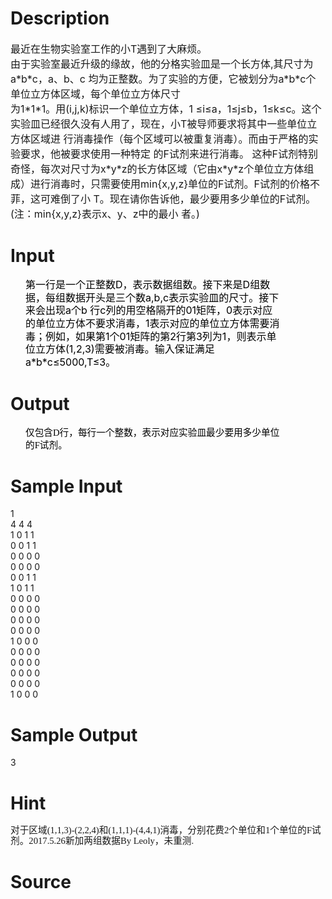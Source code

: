 
# Description

<div class="content"><p><span style="font-size: medium">最近在生物实验室工作的小T遇到了大麻烦。 <br/>
由于实验室最近升级的缘故，他的分格实验皿是一个长方体,其尺寸为a*b*c，a、b、c 均为正整数。为了实验的方便，它被划分为a*b*c个单位立方体区域，每个单位立方体尺寸<br/>
为1*1*1。用(i,j,k)标识一个单位立方体，1 ≤i≤a，1≤j≤b，1≤k≤c。这个实验皿已经很久没有人用了，现在，小T被导师要求将其中一些单位立方体区域进 行消毒操作（每个区域可以被重复消毒）。而由于严格的实验要求，他被要求使用一种特定 的F试剂来进行消毒。 这种F试剂特别奇怪，每次对尺寸为x*y*z的长方体区域（它由x*y*z个单位立方体组 成）进行消毒时，只需要使用min{x,y,z}单位的F试剂。F试剂的价格不菲，这可难倒了小 T。现在请你告诉他，最少要用多少单位的F试剂。(注：min{x,y,z}表示x、y、z中的最小 者。) <br/>
</span></p></div>

# Input

<div class="content"><div style="margin: 1.25pt 52.45pt 0pt 18pt; line-height: 15.5pt"><span style="font-size: medium"><span style="color: black">第一行是一个正整数</span><span style="color: black">D</span><span style="color: black">，表示数据组数。</span><span style="color: black">接下来是</span><span style="color: black">D</span><span style="color: black">组数据，每组数据开头是三个数</span><span style="color: black">a,b,c</span><span style="color: black">表示实验皿的尺寸。接下来会出现</span><span style="color: black">a</span><span style="color: black">个</span><span style="color: black">b </span><span style="color: black">行</span><span style="color: black">c</span><span style="color: black">列的用空格隔开的</span><span style="color: black">01</span><span style="color: black">矩阵，</span><span style="color: black">0</span><span style="color: black">表示对应的单位立方体不要求消毒，</span><span style="color: black">1</span><span style="color: black">表示对应的单位立方</span><span style="color: black">体需要消毒；例如，如果第</span><span style="color: black">1</span><span style="color: black">个</span><span style="color: black">01</span><span style="color: black">矩阵的第</span><span style="color: black">2</span><span style="color: black">行第</span><span style="color: black">3</span><span style="color: black">列为</span><span style="color: black">1</span><span style="color: black">，则表示单位立方体</span><span style="color: black">(1,2,3)</span><span style="color: black">需要被</span><span style="color: black">消毒。</span></span><span style="font-size: medium"><span style="color: black">输入保证满足</span><span style="color: black">a*b*c≤5000,T≤3</span><span style="color: black">。</span></span></div>
<p></p></div>

# Output

<div class="content"><p class="MsoNormal" align="left" style="margin: 1.25pt 52.3pt 0pt 18pt; line-height: 15pt; text-align: left; mso-line-height-rule: exactly; mso-layout-grid-align: none"><span style="font-size: 11pt; color: black; font-family: 宋体; mso-bidi-font-size: 12.0pt; mso-ascii-font-family: &#39;Times New Roman&#39;; mso-hansi-font-family: &#39;Times New Roman&#39;; mso-font-kerning: 0pt">仅包含</span><span lang="EN-US" style="font-size: 11pt; color: black; mso-bidi-font-size: 12.0pt; mso-font-kerning: 0pt"><font face="Times New Roman">D</font></span><span style="font-size: 11pt; color: black; font-family: 宋体; mso-bidi-font-size: 12.0pt; mso-ascii-font-family: &#39;Times New Roman&#39;; mso-hansi-font-family: &#39;Times New Roman&#39;; mso-font-kerning: 0pt">行，每行一个整数，表示对应实验皿最少要用多少单位</span><span style="font-size: 11pt; color: black; mso-bidi-font-size: 12.0pt; mso-font-kerning: 0pt"><font face="Times New Roman"> </font></span><span style="font-size: 11pt; color: black; font-family: 宋体; mso-bidi-font-size: 12.0pt; mso-ascii-font-family: &#39;Times New Roman&#39;; mso-hansi-font-family: &#39;Times New Roman&#39;; mso-font-kerning: 0pt">的</span><span lang="EN-US" style="font-size: 11pt; color: black; mso-bidi-font-size: 12.0pt; mso-font-kerning: 0pt"><font face="Times New Roman">F</font></span><span style="font-size: 11pt; color: black; font-family: 宋体; mso-bidi-font-size: 12.0pt; mso-ascii-font-family: &#39;Times New Roman&#39;; mso-hansi-font-family: &#39;Times New Roman&#39;; mso-font-kerning: 0pt">试剂。</span><span lang="EN-US" style="font-size: 11pt; color: black; mso-bidi-font-size: 12.0pt; mso-font-kerning: 0pt"><font face="Times New Roman"> <o:p></o:p></font></span></p></div>

# Sample Input

<div class="content"><span class="sampledata">1                  <br/>
4  4 4<br/>
1  0 1 1<br/>
0  0 1 1<br/>
0  0 0 0<br/>
0  0 0 0<br/>
0  0 1 1<br/>
1  0 1 1<br/>
0  0 0 0<br/>
0  0 0 0<br/>
0  0 0 0<br/>
0  0 0 0<br/>
1  0 0 0<br/>
0  0 0 0<br/>
0  0 0 0<br/>
0  0 0 0<br/>
0  0 0 0<br/>
1  0 0 0<br/>
</span></div>

# Sample Output

<div class="content"><span class="sampledata">3</span></div>

# Hint

<div class="content"><p></p><p><span style="line-height: 17px; font-size: 11pt; font-family: 宋体;">对于区域</span><span lang="EN-US" style="line-height: 17px; font-size: 11pt;"><font face="Times New Roman">(1,1,3)-(2,2,4)</font></span><span style="line-height: 17px; font-size: 11pt; font-family: 宋体;">和</span><span lang="EN-US" style="line-height: 17px; font-size: 11pt;"><font face="Times New Roman">(1,1,1)-(4,4,1)</font></span><span style="line-height: 17px; font-size: 11pt; font-family: 宋体;">消毒，分别花费</span><span lang="EN-US" style="line-height: 17px; font-size: 11pt;"><font face="Times New Roman">2</font></span><span style="line-height: 17px; font-size: 11pt; font-family: 宋体;">个单位和</span><span lang="EN-US" style="line-height: 17px; font-size: 11pt;"><font face="Times New Roman">1</font></span><span style="line-height: 17px; font-size: 11pt; font-family: 宋体;">个单位的</span><span lang="EN-US" style="line-height: 17px; font-size: 11pt;"><font face="Times New Roman">F</font></span><span style="line-height: 17px; font-size: 11pt; font-family: 宋体;">试剂。2017.5.26新加两组数据By Leoly，未重测.</span></p><p></p></div>

# Source

<div class="content"><p><a href="problemset.php?search="></a></p></div>

